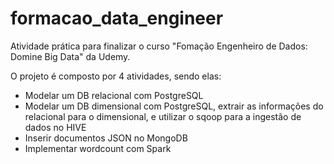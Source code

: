 # formacao_data_engineer

Atividade prática para finalizar o curso "Fomação Engenheiro de Dados: Domine Big Data" da Udemy.

O projeto é composto por 4 atividades, sendo elas:
  - Modelar um DB relacional com PostgreSQL
  - Modelar um DB dimensional com PostgreSQL, extrair as informações do relacional para o dimensional, e utilizar o sqoop para a ingestão de dados no HIVE
  - Inserir documentos JSON no MongoDB
  - Implementar wordcount com Spark
  
